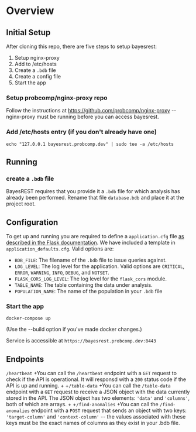# Overview

## Initial Setup

After cloning this repo, there are five steps to setup bayesrest:
1. Setup nginx-proxy
1. Add to /etc/hosts
1. Create a `.bdb` file
1. Create a config file
1. Start the app

### Setup probcomp/nginx-proxy repo

Follow the instructions at https://github.com/probcomp/nginx-proxy -- nginx-proxy must be running before you can access bayesrest.

### Add /etc/hosts entry (if you don't already have one)
```
echo "127.0.0.1 bayesrest.probcomp.dev" | sudo tee -a /etc/hosts
```

## Running

### create a `.bdb` file
BayesREST requires that you provide it a `.bdb` file for which analysis has already been performed. Rename that file `database.bdb` and place it at the project root.

## Configuration
To get up and running you are required to define a `application.cfg` file [as described in the Flask documentation](http://flask.pocoo.org/docs/0.12/config/).  We have included a template in `application_defaults.cfg`. Valid options are:
- `BDB_FILE`: The filename of the `.bdb` file to issue queries against.
- `LOG_LEVEL`: The log level for the application. Valid options are `CRITICAL`, `ERROR`, `WARNING`, `INFO`, `DEBUG`, and `NOTSET`.
- `FLASK_CORS_LOG_LEVEL`: The log level for the `flask_cors` module.
- `TABLE_NAME`: The table containing the data under analysis.
- `POPULATION_NAME`: The name of the population in your `.bdb` file

### Start the app
```
docker-compose up
```
(Use the --build option if you've made docker changes.)

Service is accessible at `https://bayesrest.probcomp.dev:8443`

## Endpoints

`/heartbeat`
+You can call the `/heartbeat` endpoint with a `GET` request to check if the API is operational.  It will responsd with a `200` status code if the API is up and running.
+
+`/table-data`
+You can call the `/table-data` endpoint with a `GET` request to receive a JSON object with the data currently stored in the API.  The JSON object has two elements: `'data'` and `'columns'`, both of which are arrays.
+
+`/find-anomalies`
+You can call the `/find-anomalies` endpoint with a `POST` request that sends an object with two keys: `'target-column'` and `'context-column'` -- the values associated with these keys must be the exact names of columns as they exist in your .bdb file.

